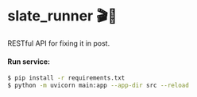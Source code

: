 # slate_runner 🎬🐍
RESTful API for fixing it in post.

#### Run service:
```bash
$ pip install -r requirements.txt
$ python -m uvicorn main:app --app-dir src --reload
```

